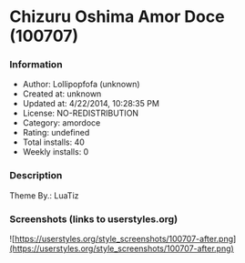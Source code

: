 # Chizuru Oshima Amor Doce (100707)

### Information
- Author: Lollipopfofa (unknown)
- Created at: unknown
- Updated at: 4/22/2014, 10:28:35 PM
- License: NO-REDISTRIBUTION
- Category: amordoce
- Rating: undefined
- Total installs: 40
- Weekly installs: 0


### Description
Theme
By.: LuaTiz


### Screenshots (links to userstyles.org)
![https://userstyles.org/style_screenshots/100707-after.png](https://userstyles.org/style_screenshots/100707-after.png)


